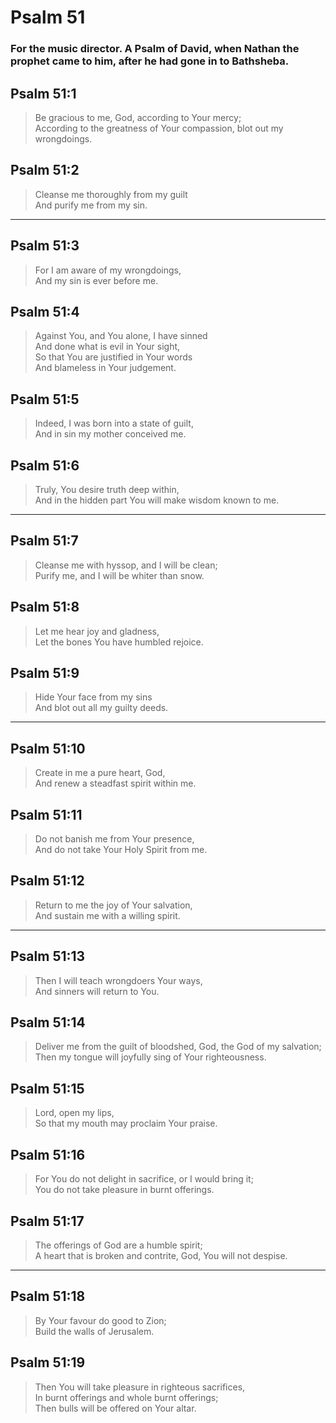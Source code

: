 # Psalm 51

### For the music director. A Psalm of David, when Nathan the prophet came to him, after he had gone in to Bathsheba.

## Psalm 51:1

> Be gracious to me, God, according to Your mercy;  
> According to the greatness of Your compassion, blot out my wrongdoings.

## Psalm 51:2

> Cleanse me thoroughly from my guilt  
> And purify me from my sin.

---

## Psalm 51:3

> For I am aware of my wrongdoings,  
> And my sin is ever before me.

## Psalm 51:4

> Against You, and You alone, I have sinned  
> And done what is evil in Your sight,  
> So that You are justified in Your words  
> And blameless in Your judgement.

## Psalm 51:5

> Indeed, I was born into a state of guilt,  
> And in sin my mother conceived me.

## Psalm 51:6

> Truly, You desire truth deep within,  
> And in the hidden part You will make wisdom known to me.

---

## Psalm 51:7

> Cleanse me with hyssop, and I will be clean;  
> Purify me, and I will be whiter than snow.

## Psalm 51:8

> Let me hear joy and gladness,  
> Let the bones You have humbled rejoice.

## Psalm 51:9

> Hide Your face from my sins  
> And blot out all my guilty deeds.

---

## Psalm 51:10

> Create in me a pure heart, God,  
> And renew a steadfast spirit within me.

## Psalm 51:11

> Do not banish me from Your presence,  
> And do not take Your Holy Spirit from me.

## Psalm 51:12

> Return to me the joy of Your salvation,  
> And sustain me with a willing spirit.

---

## Psalm 51:13

> Then I will teach wrongdoers Your ways,  
> And sinners will return to You.

## Psalm 51:14

> Deliver me from the guilt of bloodshed, God, the God of my salvation;  
> Then my tongue will joyfully sing of Your righteousness.

## Psalm 51:15

> Lord, open my lips,  
> So that my mouth may proclaim Your praise.

## Psalm 51:16

> For You do not delight in sacrifice, or I would bring it;  
> You do not take pleasure in burnt offerings.

## Psalm 51:17

> The offerings of God are a humble spirit;  
> A heart that is broken and contrite, God, You will not despise.

---

## Psalm 51:18

> By Your favour do good to Zion;  
> Build the walls of Jerusalem.

## Psalm 51:19

> Then You will take pleasure in righteous sacrifices,  
> In burnt offerings and whole burnt offerings;  
> Then bulls will be offered on Your altar.

